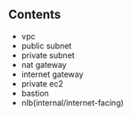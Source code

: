 ## Contents
- vpc 
- public subnet
- private subnet
- nat gateway
- internet gateway
- private ec2
- bastion
- nlb(internal/internet-facing)

